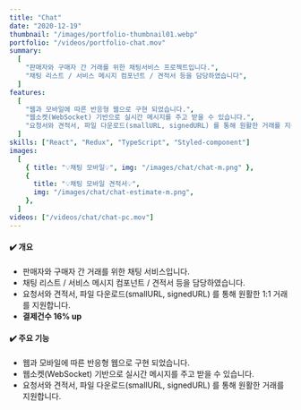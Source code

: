 ```yaml
---
title: "Chat"
date: "2020-12-19"
thumbnail: "/images/portfolio-thumbnail01.webp"
portfolio: "/videos/portfolio-chat.mov"
summary:
  [
    "판매자와 구매자 간 거래를 위한 채팅서비스 프로젝트입니다.",
    "채팅 리스트 / 서비스 메시지 컴포넌트 / 견적서 등을 담당하였습니다",
  ]
features:
  [
    "웹과 모바일에 따른 반응형 웹으로 구현 되었습니다.",
    "웹소켓(WebSocket) 기반으로 실시간 메시지를 주고 받을 수 있습니다.",
    "요청서와 견적서, 파일 다운로드(smallURL, signedURL) 를 통해 원활한 거래를 지원합니다.",
  ]
skills: ["React", "Redux", "TypeScript", "Styled-component"]
images:
  [
    { title: "💡채팅 모바일💡", img: "/images/chat/chat-m.png" },
    {
      title: "💡채팅 모바일 견적서💡",
      img: "/images/chat/chat-estimate-m.png",
    },
  ]
videos: ["/videos/chat/chat-pc.mov"]
---
```


#### **✔️ 개요**

- 판매자와 구매자 간 거래를 위한 채팅 서비스입니다.
- 채팅 리스트 / 서비스 메시지 컴포넌트 / 견적서 등을 담당하였습니다.
- 요청서와 견적서, 파일 다운로드(smallURL, signedURL) 를 통해 원활한 1:1 거래를 지원합니다.
- **결제건수 16% up**

#### **✔️ 주요 기능**

- 웹과 모바일에 따른 반응형 웹으로 구현 되었습니다.
- 웹소켓(WebSocket) 기반으로 실시간 메시지를 주고 받을 수 있습니다.
- 요청서와 견적서, 파일 다운로드(smallURL, signedURL) 를 통해 원활한 거래를 지원합니다.

